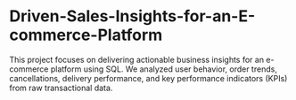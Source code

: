 # Driven-Sales-Insights-for-an-E-commerce-Platform
This project focuses on delivering actionable business insights for an e-commerce platform using SQL. We analyzed user behavior, order trends, cancellations, delivery performance, and key performance indicators (KPIs) from raw transactional data.
